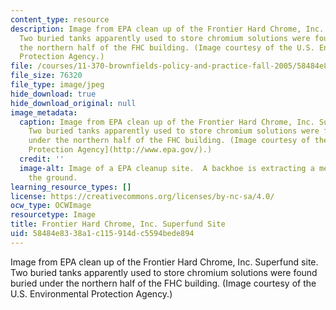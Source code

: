 ```yaml
---
content_type: resource
description: Image from EPA clean up of the Frontier Hard Chrome, Inc. Superfund site.
  Two buried tanks apparently used to store chromium solutions were found buried under
  the northern half of the FHC building. (Image courtesy of the U.S. Environmental
  Protection Agency.)
file: /courses/11-370-brownfields-policy-and-practice-fall-2005/58484e8338a1c115914dc5594bede894_11-370f05.jpg
file_size: 76320
file_type: image/jpeg
hide_download: true
hide_download_original: null
image_metadata:
  caption: Image from EPA clean up of the Frontier Hard Chrome, Inc. Superfund site.
    Two buried tanks apparently used to store chromium solutions were found buried
    under the northern half of the FHC building. (Image courtesy of the [U.S. Environmental
    Protection Agency](http://www.epa.gov/).)
  credit: ''
  image-alt: Image of a EPA cleanup site.  A backhoe is extracting a metal tank from
    the ground.
learning_resource_types: []
license: https://creativecommons.org/licenses/by-nc-sa/4.0/
ocw_type: OCWImage
resourcetype: Image
title: Frontier Hard Chrome, Inc. Superfund Site
uid: 58484e83-38a1-c115-914d-c5594bede894
---
```

Image from EPA clean up of the Frontier Hard Chrome, Inc. Superfund site. Two buried tanks apparently used to store chromium solutions were found buried under the northern half of the FHC building. (Image courtesy of the U.S. Environmental Protection Agency.)